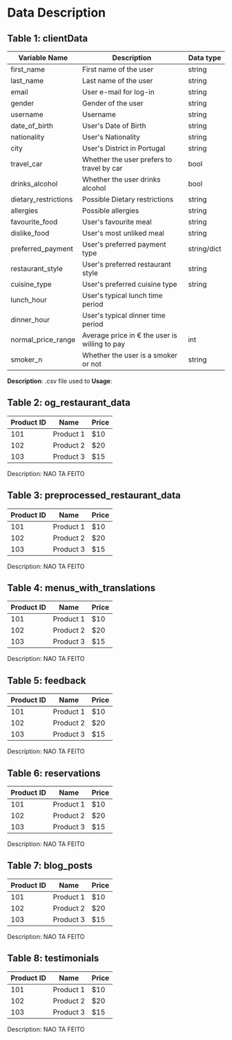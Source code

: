# Data Description

## Table 1: clientData


| Variable Name          | Description                     | Data type |
|------------------------|---------------------------------|-----------|
| first_name             | First name of the user                   |string|
| last_name              | Last name of the user                    |string|
| email                  | User e-mail for log-in |string                  |
| gender                 | Gender of the user |string                     |
| username               | Username |string                               |
| date_of_birth          | User's Date of Birth |string                  |
| nationality            | User's Nationality |string                    |
| city                   | User's District in Portugal |string            |
| travel_car             | Whether the user prefers to travel by car |bool |
| drinks_alcohol         | Whether the user drinks alcohol |bool           |
| dietary_restrictions   | Possible Dietary restrictions |string           |
| allergies              | Possible allergies |string                      |
| favourite_food         | User's favourite meal |string                   |
| dislike_food           | User's most unliked meal |string                |
| preferred_payment      | User's preferred payment type |string/dict     |
| restaurant_style       | User's preferred restaurant style |string       |
| cuisine_type           | User's preferred cuisine type |string           |
| lunch_hour             | User's typical lunch time period                 |
| dinner_hour            | User's typical dinner time period                |
| normal_price_range     | Average price in € the user is willing to pay | int  |
| smoker_n               | Whether the user is a smoker or not |string     |


**Description**: .csv file used to 
**Usage**:


## Table 2: og_restaurant_data

| Product ID | Name       | Price |
|------------|------------|-------|
| 101        | Product 1  | $10   |
| 102        | Product 2  | $20   |
| 103        | Product 3  | $15   |

Description: NAO TA FEITO


## Table 3: preprocessed_restaurant_data

| Product ID | Name       | Price |
|------------|------------|-------|
| 101        | Product 1  | $10   |
| 102        | Product 2  | $20   |
| 103        | Product 3  | $15   |

Description: NAO TA FEITO


## Table 4: menus_with_translations

| Product ID | Name       | Price |
|------------|------------|-------|
| 101        | Product 1  | $10   |
| 102        | Product 2  | $20   |
| 103        | Product 3  | $15   |

Description: NAO TA FEITO


## Table 5: feedback

| Product ID | Name       | Price |
|------------|------------|-------|
| 101        | Product 1  | $10   |
| 102        | Product 2  | $20   |
| 103        | Product 3  | $15   |

Description: NAO TA FEITO


## Table 6: reservations

| Product ID | Name       | Price |
|------------|------------|-------|
| 101        | Product 1  | $10   |
| 102        | Product 2  | $20   |
| 103        | Product 3  | $15   |

Description: NAO TA FEITO


## Table 7: blog_posts

| Product ID | Name       | Price |
|------------|------------|-------|
| 101        | Product 1  | $10   |
| 102        | Product 2  | $20   |
| 103        | Product 3  | $15   |

Description: NAO TA FEITO

## Table 8: testimonials

| Product ID | Name       | Price |
|------------|------------|-------|
| 101        | Product 1  | $10   |
| 102        | Product 2  | $20   |
| 103        | Product 3  | $15   |

Description: NAO TA FEITO

